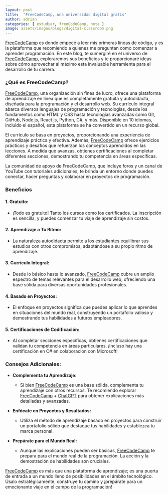 ```yaml
---
layout: post
title:  "FreeCodeCamp, una universidad digital gratis"
author: adrian
categories: [ estudiar, freeCodeCamp, nota ]
image: assets/images/blogs/digital-classroom.png
---
```


[FreeCodeCamp](https://www.freecodecamp.org/) es donde empecé a leer mis primeras líneas de código, y es la plataforma que recomiendo a quienes me preguntan como comenzar a aprender programación. En este blog, te sumergiré en el universo de [FreeCodeCamp](https://www.freecodecamp.org/), exploraremos sus beneficios y te proporcionaré ideas sobre cómo aprovechar al máximo esta invaluable herramienta para el desarrollo de tu carrera.

### ¿Qué es FreeCodeCamp?

[FreeCodeCamp](https://www.freecodecamp.org/), una organización sin fines de lucro, ofrece una plataforma de aprendizaje en línea que es completamente gratuita y autodidacta, diseñada para la programación y el desarrollo web. Su currículo integral abarca diversos lenguajes de programación y tecnologías, desde los fundamentos como HTML y CSS hasta tecnologías avanzadas como Git, GitHub, Node.js, React.js, Python, C#, y más. Disponible en 10 idiomas, incluido el español, esta plataforma se ha convertido en un recurso global.

El currículo se basa en proyectos, proporcionando una experiencia de aprendizaje práctica y efectiva. Además, [FreeCodeCamp](https://www.freecodecamp.org/) ofrece ejercicios prácticos y desafíos que refuerzan los conceptos aprendidos en las lecciones. A medida que avanzas, obtienes certificaciones al completar diferentes secciones, demostrando tu competencia en áreas específicas.

La comunidad de apoyo de FreeCodeCamp, que incluye foros y un canal de YouTube con tutoriales adicionales, te brinda un entorno donde puedes conectar, hacer preguntas y colaborar en proyectos de programación.

### Beneficios

#### 1. **Gratuito:**
   - ¡Todo es gratuito! Tanto los cursos como los certificados. La inscripción es sencilla, y puedes comenzar tu viaje de aprendizaje sin costos.

#### 2. **Aprendizaje a Tu Ritmo:**
   - La naturaleza autodidacta permite a los estudiantes equilibrar sus estudios con otros compromisos, adaptándose a su propio ritmo de aprendizaje.

#### 3. **Currículo Integral:**
   - Desde lo básico hasta lo avanzado, [FreeCodeCamp](https://www.freecodecamp.org/) cubre un amplio espectro de temas relevantes para el desarrollo web, ofreciendo una base sólida para diversas oportunidades profesionales.

#### 4. **Basado en Proyectos:**
   - El enfoque en proyectos significa que puedes aplicar lo que aprendes en situaciones del mundo real, construyendo un portafolio valioso y demostrando tus habilidades a futuros empleadores.

#### 5. **Certificaciones de Codificación:**
   - Al completar secciones específicas, obtienes certificaciones que validan tu competencia en áreas particulares. ¡Incluso hay una certificación en C# en colaboración con Microsoft!

### Consejos Adicionales:

- **Complementa tu Aprendizaje:**
   - Si bien [FreeCodeCamp](https://www.freecodecamp.org/) es una base sólida, complementa tu aprendizaje con otros recursos. Te recomiendo explorar [FreeCodeCamp](https://www.freecodecamp.org/) + [ChatGPT](https://chat.openai.com/) para obtener explicaciones más detalladas y avanzadas.

- **Enfócate en Proyectos y Resultados:**
   - Utiliza el método de aprendizaje basado en proyectos para construir un portafolio sólido que destaque tus habilidades y establezca tu marca personal.

- **Prepárate para el Mundo Real:**
   - Aunque las explicaciones pueden ser básicas, [FreeCodeCamp](https://www.freecodecamp.org/) te prepara para el mundo real de la programación. La acción y la demostración de habilidades son cruciales.

[FreeCodeCamp](https://www.freecodecamp.org/) es más que una plataforma de aprendizaje; es una puerta de entrada a un mundo lleno de posibilidades en el ámbito tecnológico. Úsalo estratégicamente, construye tu camino y ¡prepárate para un emocionante viaje en el campo de la programación!
